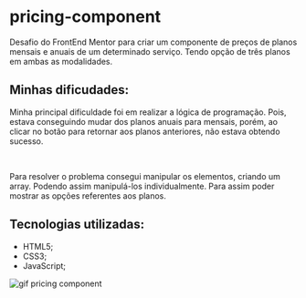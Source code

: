 # pricing-component

Desafio do FrontEnd Mentor para criar um componente de preços de planos mensais e anuais de um determinado serviço. Tendo opção de três planos em ambas as modalidades.

## Minhas dificudades:

Minha principal dificuldade foi em realizar a lógica de programação. Pois, estava conseguindo mudar dos planos anuais para mensais, porém, ao clicar no botão para retornar aos planos anteriores, não estava obtendo sucesso.

<br>

Para resolver o problema consegui manipular os elementos, criando um array. Podendo assim manipulá-los individualmente. Para assim poder mostrar as opções referentes aos planos. 

## Tecnologias utilizadas:

- HTML5;
- CSS3;
- JavaScript;

<img src="./src/images/pricing-component.gif" alt="gif pricing component" value="gif pricing component">